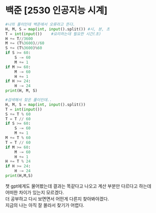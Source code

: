 # 백준 [2530 인공지능 시계]
```python
#나의 풀이인데 백준에서 오류라고 뜬다.
H, M, S = map(int, input().split()) #시, 분, 초
T = int(input())    #요리하는데 필요한 시간(초)
H += T//3600
M += (T%3600)//60
S += (T%3600)%60
if S >= 60:
    S -= 60
    M += 1
if M >= 60:
    M -= 60
    H += 1
if H >= 24:
    H -= 24
print(H, M, S)
```
```python
#검색해서 찾은 풀이인데..
H, M, S = map(int, input().split())
T = int(input()) 
S += T % 60
T = T // 60
if S >= 60:
    S -= 60
    M += 1
M += T % 60
T = T // 60
if M >= 60:
    M -= 60
    H += 1
H += T % 24
if H >= 24:
    H -= 24
print(H,M,S)
```
챗 gpt에게도 물어봤는데 결과는 똑같다고 나오고 계산 부분만 다르다고 하는데   
어떠한 차이가 있는지 모르겠다.    
더 공부하고 다시 보면면서 어떤게 다른지 찾아봐야겠다.     
지금의 나는 아직 잘 몰라서 찾기가 어렵다.
